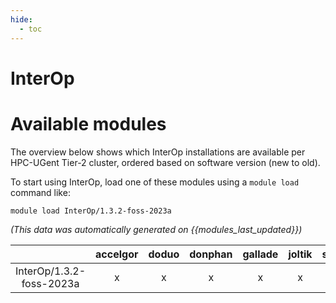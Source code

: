 ```yaml
---
hide:
  - toc
---
```


InterOp
=======

# Available modules


The overview below shows which InterOp installations are available per HPC-UGent Tier-2 cluster, ordered based on software version (new to old).

To start using InterOp, load one of these modules using a `module load` command like:

```shell
module load InterOp/1.3.2-foss-2023a
```

*(This data was automatically generated on {{modules_last_updated}})*  

| |accelgor|doduo|donphan|gallade|joltik|shinx|skitty|
| :---: | :---: | :---: | :---: | :---: | :---: | :---: | :---: |
|InterOp/1.3.2-foss-2023a|x|x|x|x|x|x|x|
